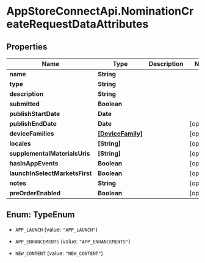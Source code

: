 # AppStoreConnectApi.NominationCreateRequestDataAttributes

## Properties

Name | Type | Description | Notes
------------ | ------------- | ------------- | -------------
**name** | **String** |  | 
**type** | **String** |  | 
**description** | **String** |  | 
**submitted** | **Boolean** |  | 
**publishStartDate** | **Date** |  | 
**publishEndDate** | **Date** |  | [optional] 
**deviceFamilies** | [**[DeviceFamily]**](DeviceFamily.md) |  | [optional] 
**locales** | **[String]** |  | [optional] 
**supplementalMaterialsUris** | **[String]** |  | [optional] 
**hasInAppEvents** | **Boolean** |  | [optional] 
**launchInSelectMarketsFirst** | **Boolean** |  | [optional] 
**notes** | **String** |  | [optional] 
**preOrderEnabled** | **Boolean** |  | [optional] 



## Enum: TypeEnum


* `APP_LAUNCH` (value: `"APP_LAUNCH"`)

* `APP_ENHANCEMENTS` (value: `"APP_ENHANCEMENTS"`)

* `NEW_CONTENT` (value: `"NEW_CONTENT"`)




